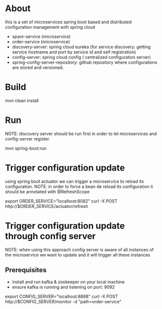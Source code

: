 # About
this is a set of microservices spring boot based and distributed configuration management with spring cloud
* spare-service (microservice)
* order-service (microservice)
* discovery-server: spring cloud eureka (for service discovery: getting service hostname and port by service id and self
 registration)
* config-server: spring cloud config ( centralized configuration server)
* spring-config-server-repository: github repository where configurations are stored and versioned.

# Build
mvn clean install

# Run
NOTE: discovery server should be run first in order to let microservices and config-server register.

mvn spring-boot:run

# Trigger configuration update
using spring boot actuator we can trigger a microservice to reload its configuration.
NOTE: in order to force a bean de reload its configuration it should be annotated with @RefreshScope 

export ORDER_SERVICE="localhost:8082"
curl -X POST http://$ORDER_SERVICE/actuator/refresh

# Trigger configuration update through config server
NOTE: when using this approach config server is aware of all instances of the microservice we want to update
and it will trigger all these instances
## Prerequisites
* install and run kafka & zookeeper on your local machine
* ensure kafka is running and listening on port: 9092
  
export CONFIG_SERVER="localhost:8888"
curl -X POST http://$CONFIG_SERVER/monitor -d "path=order-service"

